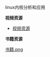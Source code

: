 linux内核分析和应用

**视频资源**

- [视频资源](https://next.xuetangx.com/learn/XIYOU08091001441/XIYOU08091001441/1075661/video/719713)



**书籍资源**

[书籍.png](书籍.png)


